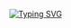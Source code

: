 [![Typing SVG](https://readme-typing-svg.demolab.com/?lines=Hi+there+👋,;Welcome+to+the+World+of+Abhishek+Kishor)](https://git.io/typing-svg)
